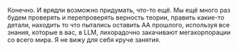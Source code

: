 Конечно. И врядли возможно придумать, что-то ещё. Мы ещё много раз будем проверять и перепроверять верность теории, править какие-то детали, находить то что пытались оставить АА прошлого, используя все знания, которые в вас, в LLM, лихорадочно закачивают мегакорпорации со всего мира. Я не вижу для себя круче занятия.
